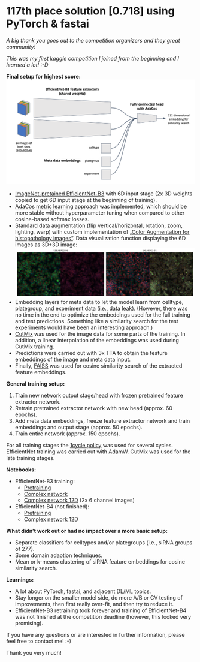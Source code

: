 # 117th place solution [0.718] using PyTorch & fastai

*A big thank you goes out to the competition organizers and they great community!*

*This was my first kaggle competition I joined from the beginning and I learned a lot! :-D*

**Final setup for highest score:**
![Network structure](rcic_network.png)
- [ImageNet-pretained EfficientNet-B3](https://github.com/lukemelas/EfficientNet-PyTorch) with 6D input stage (2x 3D weights copied to get 6D input stage at the beginning of training).
- [AdaCos metric learning approach](https://arxiv.org/abs/1905.00292) was implemented, which should be more stable without hyperparameter tuning when compared to other cosine-based softmax losses.
- Standard data augmentation (flip vertical/horizontal, rotation, zoom, lighting, warp) with custom implementation of [„Color Augmentation for histopathology images”](https://arxiv.org/abs/1707.06183). Data visualization function displaying the 6D images as 3D+3D image:
![Data visualization](rcic_data.png)
- Embedding layers for meta data to let the model learn from celltype, plategroup, and experiment data (i.e., data leak). (However, there was no time in the end to optimize the embeddings used for the full training and test predictions. Something like a similarity search for the test experiments would have been an interesting approach.)
- [CutMix]( https://github.com/oguiza/fastai_extensions/tree/master/shared/0_image_data_augmentation) was used for the image data for some parts of the training. In addition, a linear interpolation of the embeddings was used during CutMix training.
- Predictions were carried out with 3x TTA to obtain the feature embeddings of the image and meta data input.
- Finally, [FAISS]( https://github.com/facebookresearch/faiss) was used for cosine similarity search of the extracted feature embeddings.

**General training setup:**
1. Train new network output stage/head with frozen pretrained feature extractor network.
1. Retrain pretrained extractor network with new head (approx. 60 epochs).
1. Add meta data embeddings, freeze feature extractor network and train embeddings and output stage (approx. 50 epochs).
1. Train entire network (approx. 150 epochs).

For all training stages the [1cycle policy](https://sgugger.github.io/the-1cycle-policy.html) was used for several cycles. EfficientNet training was carried out with AdamW. CutMix was used for the late training stages.

**Notebooks:**
- EfficientNet-B3 training:
  - [Pretraining](https://github.com/MicPie/recursion-cellular-image-classification/blob/master/rcic_v20_efficientnet-b3.ipynb)
  - [Complex network](https://github.com/MicPie/recursion-cellular-image-classification/blob/master/rcic_v32_efficientnet-b3_celltype_plate-group-exp_Full.ipynb)
  - [Complex network 12D](https://github.com/MicPie/recursion-cellular-image-classification/blob/master/rcic_v41_efficientnet-b3_celltype_plate-group-exp_12D.ipynb) (2x 6 channel images)
- EfficientNet-B4 (not finished):
  - [Pretraining](https://github.com/MicPie/recursion-cellular-image-classification/blob/master/rcic_v43_efficientnet-b4_Mish_Ranger_LabelSmoothingLoss.ipynb)
  - [Complex network 12D](https://github.com/MicPie/recursion-cellular-image-classification/blob/master/rcic_v44_efficientnet-b4_celltype_plate-group-exp_12D_model-exchange.ipynb)

**What didn’t work out or had no impact over a more basic setup:**
- Separate classifiers for celltypes and/or plategroups (i.e., siRNA groups of 277).
- Some domain adaption techniques.
- Mean or k-means clustering of siRNA feature embeddings for cosine similarity search.

**Learnings:**
- A lot about PyTorch, fastai, and adjacent DL/ML topics.
- Stay longer on the smaller model side, do more A/B or CV testing of improvements, then first really over-fit, and then try to reduce it.
- EfficientNet-B3 retraining took forever and training of EfficientNet-B4 was not finished at the competition deadline (however, this looked very promising).

If you have any questions or are interested in further information, please feel free to contact me! :-)

Thank you very much!
